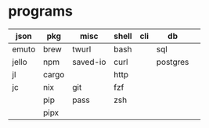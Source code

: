 # programs 

| json  | pkg   | misc     | shell | cli | db       |   |
|-------|-------|----------|-------|-----|----------|---|
| emuto | brew  | twurl    | bash  |     | sql      |   |
| jello | npm   | saved-io | curl  |     | postgres |   |
| jl    | cargo |          | http  |     |          |   |
| jc    | nix   | git      | fzf   |     |          |   |
|       | pip   | pass     | zsh   |     |          |   |
|       | pipx  |          |       |     |          |   |
